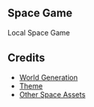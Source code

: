 ## Space Game

Local Space Game

## Credits
 - [World Generation](https://github.com/GDQuest/godot-procedural-generation)
 - [Theme](https://azagaya.itch.io/kenneys-ui-theme)
 - [Other Space Assets](https://kenney.nl/assets/simple-space)